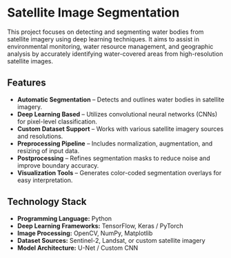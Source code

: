 # Satellite Image Segmentation 

This project focuses on detecting and segmenting water bodies from satellite imagery using deep learning techniques. It aims to assist in environmental monitoring, water resource management, and geographic analysis by accurately identifying water-covered areas from high-resolution satellite images.

## Features

- **Automatic Segmentation** – Detects and outlines water bodies in satellite imagery.  
- **Deep Learning Based** – Utilizes convolutional neural networks (CNNs) for pixel-level classification.  
- **Custom Dataset Support** – Works with various satellite imagery sources and resolutions.  
- **Preprocessing Pipeline** – Includes normalization, augmentation, and resizing of input data.  
- **Postprocessing** – Refines segmentation masks to reduce noise and improve boundary accuracy.  
- **Visualization Tools** – Generates color-coded segmentation overlays for easy interpretation.  

## Technology Stack

- **Programming Language:** Python  
- **Deep Learning Frameworks:** TensorFlow, Keras / PyTorch  
- **Image Processing:** OpenCV, NumPy, Matplotlib  
- **Dataset Sources:** Sentinel-2, Landsat, or custom satellite imagery  
- **Model Architecture:** U-Net / Custom CNN  
